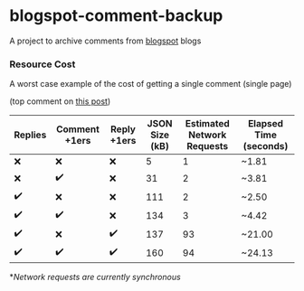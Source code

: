 # blogspot-comment-backup
A project to archive comments from [blogspot](https://www.blogger.com/) blogs

### Resource Cost
A worst case example of the cost of getting a single comment (single page)

(top comment on [this post](https://apis.google.com/u/0/_/widget/render/comments?first_party_property=BLOGGER&query=https://blogger.googleblog.com/2019/01/an-update-on-google-and-blogger.html))

Replies | Comment +1ers | Reply +1ers | JSON Size (kB) | Estimated Network Requests | Elapsed Time (seconds)
------- | ----------- | --------- | -------------- | -------------------------- | ------------
❌ | ❌ | ❌ | 5   | 1 | ~1.81
❌ | ✔️ | ❌ | 31  | 2 | ~3.81
✔️ | ❌ | ❌ | 111 | 2 | ~2.50
✔️ | ✔️ | ❌ | 134 | 3 | ~4.42
✔️ | ❌ | ✔️ | 137 | 93 | ~21.00
✔️ | ✔️ | ✔️ | 160 | 94 | ~24.13

\**Network requests are currently synchronous*
